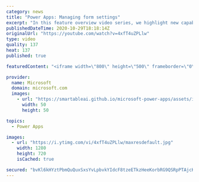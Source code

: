 ```yaml
---
category: news
title: "Power Apps: Managing form settings"
excerpt: "In this feature overview video series, we highlight new capabilities included in the latest update to Microsoft Power Apps.  Improvements to Microsoft Power Apps for managing form settings and events allow users to set various features on a form in the new modern designer.   Get the most out of Power"
publishedDateTime: 2020-10-29T18:18:14Z
originalUrl: "https://youtube.com/watch?v=4xfT4uZPLlw"
type: video
quality: 137
heat: 137
published: true

featuredContent: "<iframe width=\"800\" height=\"500\" frameborder=\"0\" src=\"https://www.youtube.com/embed/4xfT4uZPLlw\" allow=\"accelerometer; autoplay; encrypted-media; gyroscope; picture-in-picture\" allowfullscreen></iframe>"

provider:
  name: Microsoft
  domain: microsoft.com
  images:
    - url: "https://smartableai.github.io/microsoft-power-apps/assets/images/organizations/microsoft.com-50x50.jpg"
      width: 50
      height: 50

topics:
  - Power Apps

images:
  - url: "https://i.ytimg.com/vi/4xfT4uZPLlw/maxresdefault.jpg"
    width: 1280
    height: 720
    isCached: true

secured: "bvKl6kHYztPbmQuQuxSxsYvLpbvkYIdcF8tzeETkzHeeKorbRG9QSRpPTAjcKiqma8b97FGykjYZ8RA2kKPuCPK9ARLdwlzt4AeNtSDLsUvDRp0+WWojMOpycIMyGcr78iRCLlMquS+MMglNY8VQYr5soHNx+ksLBkpK18DRJZuVhkzgjJfGjxM9B8oeaeu8TwO8iTCSVVQ8CIfMHxotmDW7N8Wr9bW+nRi4TUhC8jHm2dH+znYekCjPgxZtx/+gC/puLUH1WLOsMfpUb5qEoHBhbuOz64eaN00tWGx2MtJaiTw2w7Onc5Md2uVo1j/i8E83aOpcP7JWDV90BJiyF9zfa1LSRoV6J8UTgugi5sPQPgeE1koMZQvKulg0W7gvyka2k5sNpqpz/988/4CXO+6fNA/W5e0L5TolFK3cv9XE9/QlKATj+O0DkJK+N+f+;prPGxS1rkciiedBK8GYPdw=="
---
```


